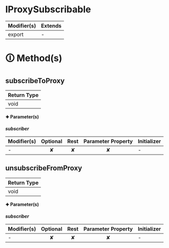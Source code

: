 # IProxySubscribable

| Modifier(s)                            | Extends                                    |
|----------------------------------------|--------------------------------------------|
| export | - |

# &#128712; Method(s)

## subscribeToProxy

| Return Type                       |
|-----------------------------------|
| void |

**&#128966; Parameter(s)**

_**subscriber**_

| Modifier(s)                              | Optional                           | Rest                          | Parameter Property                          | Initializer                       |
|------------------------------------------|:----------------------------------:|:-----------------------------:|:-------------------------------------------:|-----------------------------------|
| - | ✘  | ✘ | ✘ | - |

## unsubscribeFromProxy

| Return Type                       |
|-----------------------------------|
| void |

**&#128966; Parameter(s)**

_**subscriber**_

| Modifier(s)                              | Optional                           | Rest                          | Parameter Property                          | Initializer                       |
|------------------------------------------|:----------------------------------:|:-----------------------------:|:-------------------------------------------:|-----------------------------------|
| - | ✘  | ✘ | ✘ | - |